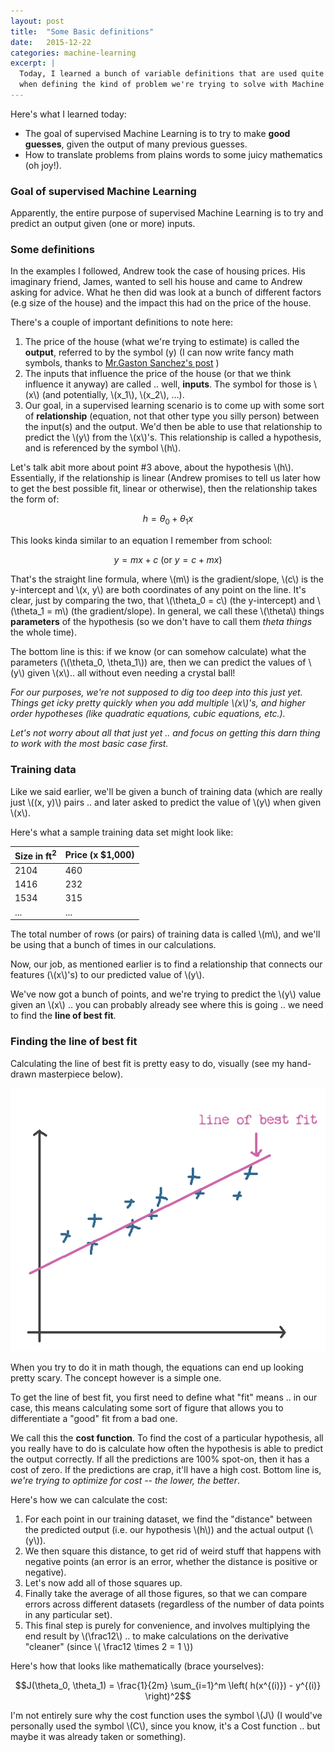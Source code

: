 ```yaml
---
layout: post
title:  "Some Basic definitions"
date:   2015-12-22
categories: machine-learning
excerpt: |
  Today, I learned a bunch of variable definitions that are used quite a bit
  when defining the kind of problem we're trying to solve with Machine Learning.
---
```


Here's what I learned today:

- The goal of supervised Machine Learning is to try to make **good guesses**, given the output of many previous guesses.
- How to translate problems from plains words to some juicy mathematics (oh joy!).

### Goal of supervised Machine Learning

Apparently, the entire purpose of supervised Machine Learning is to try and predict an output given (one or more) inputs.

### Some definitions
In the examples I followed, Andrew took the case of housing prices. His imaginary friend, James, wanted to sell his house and came to Andrew asking for advice. What he then did was look at a bunch of different factors (e.g size of the house) and the impact this had on the price of the house.

There's a couple of important definitions to note here:

1. The price of the house (what we're trying to estimate) is called the **output**, referred to by the symbol \(y\) (I can now write fancy math symbols, thanks to [Mr.Gaston Sanchez's post](http://gastonsanchez.com/blog/opinion/2014/02/16/Mathjax-with-jekyll.html) )
2. The inputs that influence the price of the house (or that we think influence it anyway) are called .. well, **inputs**. The symbol for those is \\(x\\) (and potentially, \\(x_1\\), \\(x_2\\), ...).
3. Our goal, in a supervised learning scenario is to come up with some sort of **relationship** (equation, not that other type you silly person) between the input(s) and the output. We'd then be able to use that relationship to predict the \\(y\\) from the \\(x\\)'s. This relationship is called a hypothesis, and is referenced by the symbol \\(h\\).

Let's talk abit more about point #3 above, about the hypothesis \\(h\\). Essentially, if the relationship is linear (Andrew promises to tell us later how to get the best possible fit, linear or otherwise), then the relationship takes the form of:

$$h = \theta_0 + \theta_1 x$$

This looks kinda similar to an equation I remember from school:

$$y = mx + c \text{ (or } y = c + mx)$$

That's the straight line formula, where \\(m\\) is the gradient/slope, \\(c\\) is the y-intercept and \\(x, y\\) are both coordinates of any point on the line. It's clear, just by comparing the two, that \\(\theta_0 = c\\) (the y-intercept) and \\(\theta_1 = m\\) (the gradient/slope). In general, we call these \\(\theta\\) things **parameters** of the hypothesis (so we don't have to call them *theta things* the whole time).

The bottom line is this: if we know (or can somehow calculate) what the parameters (\\(\theta_0, \theta_1\\)) are, then we can predict the values of \\(y\\) given \\(x\\).. all without even needing a crystal ball!

*For our purposes, we're not supposed to dig too deep into this just yet. Things get icky pretty quickly when you add multiple \\(x\\)'s, and higher order hypotheses (like quadratic equations, cubic equations, etc.).*

*Let's not worry about all that just yet .. and focus on getting this darn thing to work with the most basic case first.*

### Training data
Like we said earlier, we'll be given a bunch of training data (which are really just \\((x, y)\\) pairs .. and later asked to predict the value of \\(y\\) when given \\(x\\).

Here's what a sample training data set might look like:

| Size in ft<sup>2</sup> | Price (x $1,000) |
|---------------|------------------|
| 2104          | 460              |
| 1416          | 232              |
| 1534          | 315              |
| ...           | ...              |

The total number of rows (or pairs) of training data is called \\(m\\), and we'll be using that a bunch of times in our calculations.

Now, our job, as mentioned earlier is to find a relationship that connects our features (\\(x\\)'s) to our predicted value of \\(y\\).

We've now got a bunch of points, and we're trying to predict the \\(y\\) value given an \\(x\\) .. you can probably already see where this is going .. we need to find the **line of best fit**.

### Finding the line of best fit
Calculating the line of best fit is pretty easy to do, visually (see my hand-drawn masterpiece below).

![Line of best fit](/assets/machine-learning/line-of-best-fit.png)

When you try to do it in math though, the equations can end up looking pretty scary. The concept however is a simple one.

To get the line of best fit, you first need to define what "fit" means .. in our case, this means calculating some sort of figure that allows you to differentiate a "good" fit from a bad one.

We call this the **cost function**. To find the cost of a particular hypothesis, all you really have to do is calculate how often the hypothesis is able to predict the output correctly. If all the predictions are 100% spot-on, then it has a cost of zero. If the predictions are crap, it'll have a high cost. Bottom line is, *we're trying to optimize for cost -- the lower, the better*.

Here's how we can calculate the cost:

1. For each point in our training dataset, we find the "distance" between the predicted output (i.e. our hypothesis \\(h\\)) and the actual output (\\(y\\)).
2. We then square this distance, to get rid of weird stuff that happens with negative points (an error is an error, whether the distance is positive or negative).
3. Let's now add all of those squares up.
4. Finally take the average of all those figures, so that we can compare errors across different datasets (regardless of the number of data points in any particular set).
5. This final step is purely for convenience, and involves multiplying the end result by \\(\frac12\\) .. to make calculations on the derivative "cleaner" (since \\( \frac12 \times 2 = 1 \\))

Here's how that looks like mathematically (brace yourselves):

$$J(\theta_0, \theta_1) = \frac{1}{2m} \sum_{i=1}^m \left( h(x^{(i)}) - y^{(i)} \right)^2$$

I'm not entirely sure why the cost function uses the symbol \\(J\\) (I would've personally used the symbol \\(C\\), since you know, it's a Cost function .. but maybe it was already taken or something).
